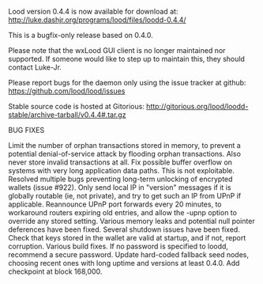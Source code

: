 Lood version 0.4.4 is now available for download at:
http://luke.dashjr.org/programs/lood/files/loodd-0.4.4/

This is a bugfix-only release based on 0.4.0.

Please note that the wxLood GUI client is no longer maintained nor supported. If someone would like to step up to maintain this, they should contact Luke-Jr.

Please report bugs for the daemon only using the issue tracker at github:
https://github.com/lood/lood/issues

Stable source code is hosted at Gitorious:
http://gitorious.org/lood/loodd-stable/archive-tarball/v0.4.4#.tar.gz

BUG FIXES

Limit the number of orphan transactions stored in memory, to prevent a potential denial-of-service attack by flooding orphan transactions. Also never store invalid transactions at all.
Fix possible buffer overflow on systems with very long application data paths. This is not exploitable.
Resolved multiple bugs preventing long-term unlocking of encrypted wallets (issue #922).
Only send local IP in "version" messages if it is globally routable (ie, not private), and try to get such an IP from UPnP if applicable.
Reannounce UPnP port forwards every 20 minutes, to workaround routers expiring old entries, and allow the -upnp option to override any stored setting.
Various memory leaks and potential null pointer deferences have been
fixed.
Several shutdown issues have been fixed.
Check that keys stored in the wallet are valid at startup, and if not,
report corruption.
Various build fixes.
If no password is specified to loodd, recommend a secure password.
Update hard-coded fallback seed nodes, choosing recent ones with long uptime and versions at least 0.4.0.
Add checkpoint at block 168,000.

